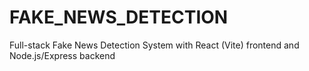 # FAKE_NEWS_DETECTION
Full-stack Fake News Detection System with React (Vite) frontend and Node.js/Express backend
